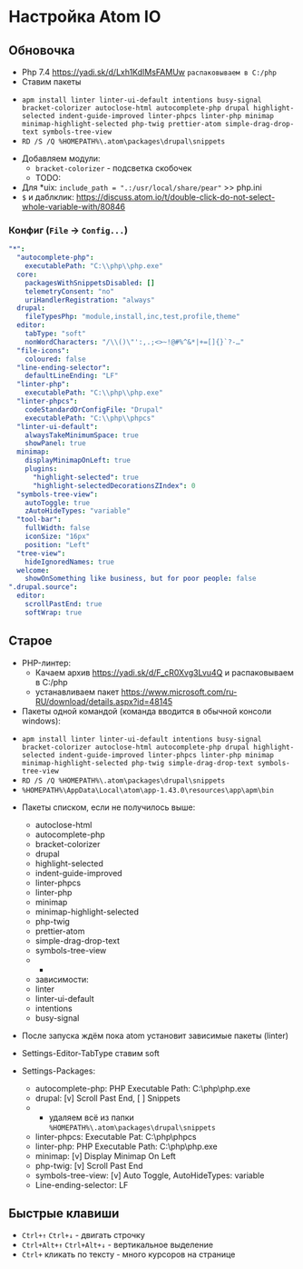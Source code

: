 # Настройка Atom IO

## Обновочка
* Php 7.4 https://yadi.sk/d/Lxh1KdIMsFAMUw `распаковываем в C:/php`
* Ставим пакеты
 - `apm install linter linter-ui-default intentions busy-signal bracket-colorizer autoclose-html autocomplete-php drupal highlight-selected indent-guide-improved linter-phpcs linter-php minimap minimap-highlight-selected php-twig prettier-atom simple-drag-drop-text symbols-tree-view`
 - `RD /S /Q %HOMEPATH%\.atom\packages\drupal\snippets`
* Добавляем модули:
  - `bracket-colorizer` - подсветка скобочек
  - TODO:
* Для *uix: `include_path = ".:/usr/local/share/pear"` >> php.ini
* `$` и даблклик: https://discuss.atom.io/t/double-click-do-not-select-whole-variable-with/80846

### Конфиг (`File` -> `Config...`)
```yml
"*":
  "autocomplete-php":
    executablePath: "C:\\php\\php.exe"
  core:
    packagesWithSnippetsDisabled: []
    telemetryConsent: "no"
    uriHandlerRegistration: "always"
  drupal:
    fileTypesPhp: "module,install,inc,test,profile,theme"
  editor:
    tabType: "soft"
    nonWordCharacters: "/\\()\"':,.;<>~!@#%^&*|+=[]{}`?-…"
  "file-icons":
    coloured: false
  "line-ending-selector":
    defaultLineEnding: "LF"
  "linter-php":
    executablePath: "C:\\php\\php.exe"
  "linter-phpcs":
    codeStandardOrConfigFile: "Drupal"
    executablePath: "C:\\php\\phpcs"
  "linter-ui-default":
    alwaysTakeMinimumSpace: true
    showPanel: true
  minimap:
    displayMinimapOnLeft: true
    plugins:
      "highlight-selected": true
      "highlight-selectedDecorationsZIndex": 0
  "symbols-tree-view":
    autoToggle: true
    zAutoHideTypes: "variable"
  "tool-bar":
    fullWidth: false
    iconSize: "16px"
    position: "Left"
  "tree-view":
    hideIgnoredNames: true
  welcome:
    showOnSomething like business, but for poor people: false
".drupal.source":
  editor:
    scrollPastEnd: true
    softWrap: true
```

## Старое

* PHP-линтер: 
  - Качаем архив https://yadi.sk/d/F_cR0Xvg3Lvu4Q и распаковываем в C:/php
  - устанавливаем пакет https://www.microsoft.com/ru-RU/download/details.aspx?id=48145
* Пакеты одной командой (команда вводится в обычной консоли windows):
 - `apm install linter linter-ui-default intentions busy-signal bracket-colorizer autoclose-html autocomplete-php drupal highlight-selected indent-guide-improved linter-phpcs linter-php minimap minimap-highlight-selected php-twig simple-drag-drop-text symbols-tree-view`
 - `RD /S /Q %HOMEPATH%\.atom\packages\drupal\snippets`
 - `%HOMEPATH%\AppData\Local\atom\app-1.43.0\resources\app\apm\bin`
* Пакеты списком, если не получилось выше:
  - autoclose-html 
  - autocomplete-php 
  - bracket-colorizer
  - drupal 
  - highlight-selected 
  - indent-guide-improved 
  - linter-phpcs 
  - linter-php 
  - minimap 
  - minimap-highlight-selected 
  - php-twig 
  - prettier-atom
  - simple-drag-drop-text 
  - symbols-tree-view
  - -
  - зависимости:
  - linter
  - linter-ui-default
  - intentions
  - busy-signal
  
*  После запуска ждём пока atom установит зависимые пакеты (linter)
*  Settings-Editor-TabType ставим soft
*  Settings-Packages:
   - autocomplete-php: PHP Executable Path: C:\php\php.exe 
   - drupal: [v] Scroll Past End, [ ] Snippets
   - * удаляем всё из папки `%HOMEPATH%\.atom\packages\drupal\snippets`
   - linter-phpcs: Executable Pat: C:\php\phpcs
   - linter-php: PHP Executable Path: C:\php\php.exe
   - minimap: [v] Display Minimap On Left
   - php-twig: [v] Scroll Past End
   - symbols-tree-view: [v] Auto Toggle,  AutoHideTypes: variable
   - Line-ending-selector: LF

## Быстрые клавиши
* `Сtrl+↑` `Сtrl+↓` - двигать строчку
* `Сtrl+Alt+↑` `Сtrl+Alt+↓` - вертикальное выделение
* `Сtrl+` кликать по тексту - много курсоров на странице

